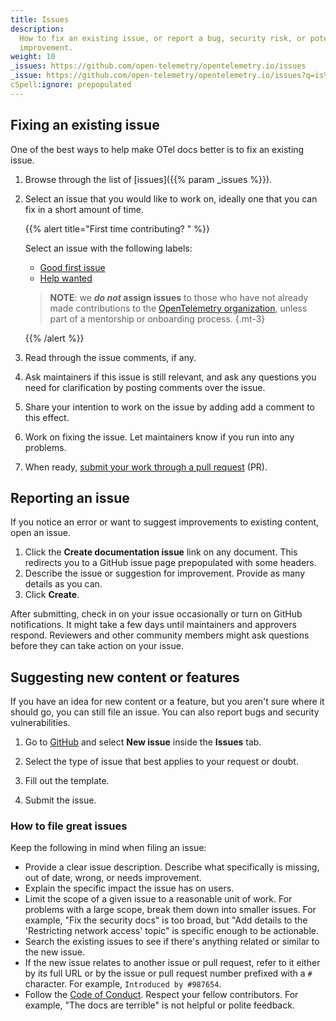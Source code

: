 ```yaml
---
title: Issues
description:
  How to fix an existing issue, or report a bug, security risk, or potential
  improvement.
weight: 10
_issues: https://github.com/open-telemetry/opentelemetry.io/issues
_issue: https://github.com/open-telemetry/opentelemetry.io/issues?q=is%3Aissue+is%3Aopen+sort%3Aupdated-desc+label%3A
cSpell:ignore: prepopulated
---
```


## Fixing an existing issue

One of the best ways to help make OTel docs better is to fix an existing issue.

1. Browse through the list of [issues]({{% param _issues %}}).
2. Select an issue that you would like to work on, ideally one that you can fix
   in a short amount of time.

   <!-- prettier-ignore -->
   <a name="first-issue"></a>
   {{% alert title="First time contributing? " %}}

   Select an issue with the following labels:

   - [Good first issue]
   - [Help wanted]

   <!-- prettier-ignore -->
   > **NOTE**: we **_do not_ assign issues** to those who
   > have not already made contributions to the [OpenTelemetry
   > organization][org], unless part of a mentorship or onboarding
   > process.
   {.mt-3}

   [good first issue]: <{{% param _issue %}}%22good+first+issue%22>
   [help wanted]: <{{% param _issue %}}%3A%22help+wanted%22>
   [org]: https://github.com/open-telemetry

   {{% /alert %}}

3. Read through the issue comments, if any.
4. Ask maintainers if this issue is still relevant, and ask any questions you
   need for clarification by posting comments over the issue.
5. Share your intention to work on the issue by adding add a comment to this
   effect.
6. Work on fixing the issue. Let maintainers know if you run into any problems.
7. When ready, [submit your work through a pull request](../pull-requests) (PR).

## Reporting an issue

If you notice an error or want to suggest improvements to existing content, open
an issue.

1. Click the **Create documentation issue** link on any document. This redirects
   you to a GitHub issue page prepopulated with some headers.
2. Describe the issue or suggestion for improvement. Provide as many details as
   you can.
3. Click **Create**.

After submitting, check in on your issue occasionally or turn on GitHub
notifications. It might take a few days until maintainers and approvers respond.
Reviewers and other community members might ask questions before they can take
action on your issue.

## Suggesting new content or features

If you have an idea for new content or a feature, but you aren't sure where it
should go, you can still file an issue. You can also report bugs and security
vulnerabilities.

1. Go to
   [GitHub](https://github.com/open-telemetry/opentelemetry.io/issues/new/) and
   select **New issue** inside the **Issues** tab.

1. Select the type of issue that best applies to your request or doubt.

1. Fill out the template.

1. Submit the issue.

### How to file great issues

Keep the following in mind when filing an issue:

- Provide a clear issue description. Describe what specifically is missing, out
  of date, wrong, or needs improvement.
- Explain the specific impact the issue has on users.
- Limit the scope of a given issue to a reasonable unit of work. For problems
  with a large scope, break them down into smaller issues. For example, "Fix the
  security docs" is too broad, but "Add details to the 'Restricting network
  access' topic" is specific enough to be actionable.
- Search the existing issues to see if there's anything related or similar to
  the new issue.
- If the new issue relates to another issue or pull request, refer to it either
  by its full URL or by the issue or pull request number prefixed with a `#`
  character. For example, `Introduced by #987654`.
- Follow the
  [Code of Conduct](https://github.com/open-telemetry/community/blob/main/code-of-conduct.md).
  Respect your fellow contributors. For example, "The docs are terrible" is not
  helpful or polite feedback.
